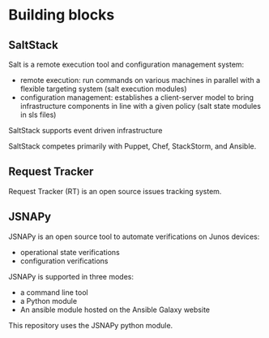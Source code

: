 # Building blocks

## SaltStack

Salt is a remote execution tool and configuration management system:
- remote execution: run commands on various machines in parallel with a flexible targeting system (salt execution modules)
- configuration management: establishes a client-server model to bring infrastructure components in line with a given policy (salt state modules in sls files)

SaltStack supports event driven infrastructure 

SaltStack competes primarily with Puppet, Chef, StackStorm, and Ansible. 

## Request Tracker

Request Tracker (RT) is an open source issues tracking system.

## JSNAPy

JSNAPy is an open source tool to automate verifications on Junos devices: 
- operational state verifications
- configuration verifications 

JSNAPy is supported in three modes:
- a command line tool
- a Python module
- An ansible module hosted on the Ansible Galaxy website

This repository uses the JSNAPy python module.  

